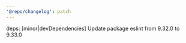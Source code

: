 ```yaml
---
'@repo/changelog': patch
---
```


deps: [minor|devDependencies] Update package eslint from 9.32.0 to 9.33.0
